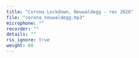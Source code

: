 ```yaml
---
title: "Corona Lockdown, Neuwaldegg - rec 2020"
file: "corona_neuwaldegg.mp3"
microphone: ""
recorder: ""
details: ""
rss_ignore: true
weight: 60
---
```

